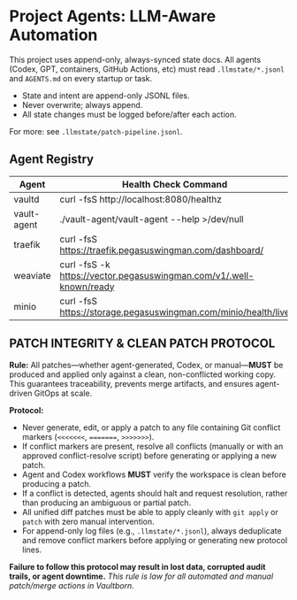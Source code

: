 # Project Agents: LLM-Aware Automation

This project uses append-only, always-synced state docs. All agents (Codex, GPT, containers, GitHub Actions, etc) must read `.llmstate/*.jsonl` and `AGENTS.md` on every startup or task.

- State and intent are append-only JSONL files.
- Never overwrite; always append.
- All state changes must be logged before/after each action.

For more: see `.llmstate/patch-pipeline.jsonl`.

## Agent Registry

| Agent      | Health Check Command |
|------------|---------------------|
| vaultd     | curl -fsS http://localhost:8080/healthz |
| vault-agent| ./vault-agent/vault-agent --help >/dev/null |
| traefik    | curl -fsS https://traefik.pegasuswingman.com/dashboard/ |
| weaviate   | curl -fsS -k https://vector.pegasuswingman.com/v1/.well-known/ready |
| minio      | curl -fsS https://storage.pegasuswingman.com/minio/health/live |

## PATCH INTEGRITY & CLEAN PATCH PROTOCOL

**Rule:**
All patches—whether agent-generated, Codex, or manual—**MUST** be produced and applied only against a clean, non-conflicted working copy.
This guarantees traceability, prevents merge artifacts, and ensures agent-driven GitOps at scale.

**Protocol:**

- Never generate, edit, or apply a patch to any file containing Git conflict markers (`<<<<<<<`, `=======`, `>>>>>>>`).
- If conflict markers are present, resolve all conflicts (manually or with an approved conflict-resolve script) before generating or applying a new patch.
- Agent and Codex workflows **MUST** verify the workspace is clean before producing a patch.
- If a conflict is detected, agents should halt and request resolution, rather than producing an ambiguous or partial patch.
- All unified diff patches must be able to apply cleanly with `git apply` or `patch` with zero manual intervention.
- For append-only log files (e.g., `.llmstate/*.jsonl`), always deduplicate and remove conflict markers before applying or generating new protocol lines.

**Failure to follow this protocol may result in lost data, corrupted audit trails, or agent downtime.**
_This rule is law for all automated and manual patch/merge actions in Vaultborn._

